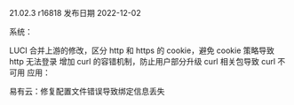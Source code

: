 21.02.3 r16818
发布日期 2022-12-02

系统：

LUCI 合并上游的修改，区分 http 和 https 的 cookie，避免 cookie 策略导致 http 无法登录
增加 curl 的容错机制，防止用户部分升级 curl 相关包导致 curl 不可用
应用：

易有云：修复配置文件错误导致绑定信息丢失